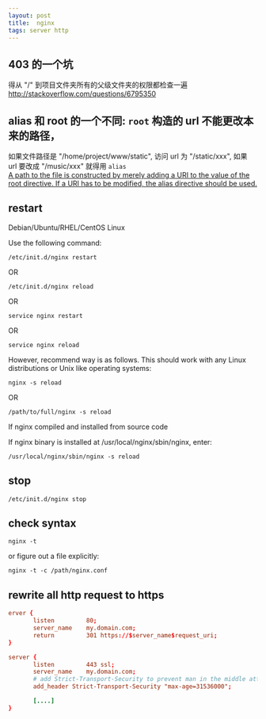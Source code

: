 ```yaml
---
layout: post
title:  nginx
tags: server http
---
```


## 403 的一个坑
得从 "/" 到项目文件夹所有的父级文件夹的权限都检查一遍
http://stackoverflow.com/questions/6795350

## alias 和 root 的一个不同: `root` 构造的 url 不能更改本来的路径，
如果文件路径是 "/home/project/www/static", 访问 url 为 "/static/xxx", 如果 url 要改成 "/music/xxx" 就得用 `alias`  
[A path to the file is constructed by merely adding a URI to the value of the root directive. If a URI has to be modified, the alias directive should be used.](http://nginx.org/en/docs/http/ngx_http_core_module.html#root)


## restart

Debian/Ubuntu/RHEL/CentOS Linux

Use the following command:

    /etc/init.d/nginx restart

OR

    /etc/init.d/nginx reload

OR

    service nginx restart

OR

    service nginx reload

However, recommend way is as follows. This should work with any Linux distributions or Unix like operating systems:

    nginx -s reload

OR

    /path/to/full/nginx -s reload

If nginx compiled and installed from source code

If nginx binary is installed at /usr/local/nginx/sbin/nginx, enter:

    /usr/local/nginx/sbin/nginx -s reload

## stop

    /etc/init.d/nginx stop
    
## check syntax

    nginx -t

or figure out a file explicitly:  

    nginx -t -c /path/nginx.conf
    
## rewrite all http request to https

```conf
erver {
       listen         80;
       server_name    my.domain.com;
       return         301 https://$server_name$request_uri;
}

server {
       listen         443 ssl;
       server_name    my.domain.com;
       # add Strict-Transport-Security to prevent man in the middle attacks
       add_header Strict-Transport-Security "max-age=31536000"; 

       [....]
}
```
